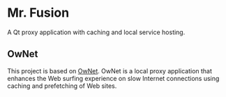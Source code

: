 Mr. Fusion
=========

A Qt proxy application with caching and local service hosting.

## OwNet

This project is based on [OwNet](http://ownet.fiit.stuba.sk/).
OwNet is a local proxy application that enhances the Web surfing experience on slow Internet connections using caching and prefetching of Web sites.
